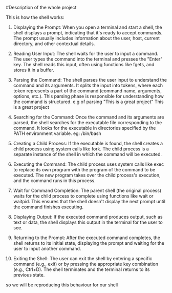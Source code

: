 #Description of the whole project

This is how the shell works:

1. Displaying the Prompt:
When you open a terminal and start a shell, the shell displays a prompt,
indicating that it's ready to accept commands.
The prompt usually includes information about the user, host, current directory, and other contextual details.

2. Reading User Input:
The shell waits for the user to input a command.
The user types the command into the terminal and presses the "Enter" key.
The shell reads this input, often using functions like fgets, and stores it in a buffer.

3. Parsing the Command:
The shell parses the user input to understand the command and its arguments.
It splits the input into tokens, where each token represents a part of the command (command name, arguments, options, etc.).
This parsing phase is responsible for understanding how the command is structured.
e.g of parsing
"This is a great project"
This
is
a
great
project

4. Searching for the Command:
Once the command and its arguments are parsed, the shell searches for the executable file corresponding to the command.
It looks for the executable in directories specified by the PATH environment variable.
eg: /bin/bash

5. Creating a Child Process:
If the executable is found, the shell creates a child process using system calls like
fork. The child process is a separate instance of the shell in which the command will be executed.

6. Executing the Command:
The child process uses system calls like
exec to replace its own program with the program of the command to be executed.
The new program takes over the child process's execution, and the command runs in this process.

7. Wait for Command Completion:
The parent shell (the original process) waits for the child process to complete using functions like wait or waitpid.
This ensures that the shell doesn't display the next prompt until the command finishes executing.

8. Displaying Output:
If the executed command produces output, such as text or data, the shell displays this output in the terminal for the user to see.

9. Returning to the Prompt:
After the executed command completes, the shell returns to its initial state, displaying the prompt and waiting for the user to input another command.

10. Exiting the Shell:
The user can exit the shell by entering a specific command (e.g., exit) or by pressing the appropriate key combination (e.g., Ctrl+D).
The shell terminates and the terminal returns to its previous state.



so we will be reproducing this behaviour for our shell
